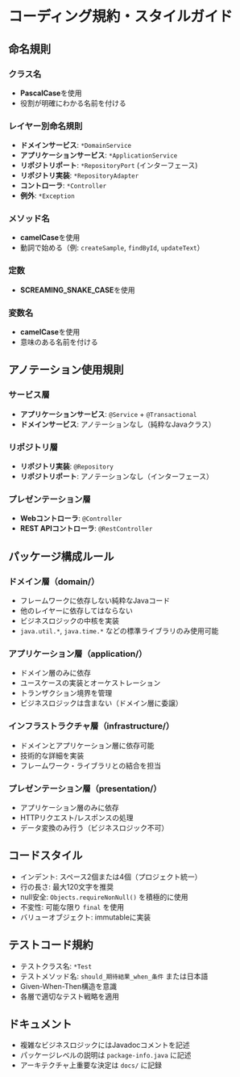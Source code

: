 # コーディング規約・スタイルガイド

## 命名規則

### クラス名
- **PascalCase**を使用
- 役割が明確にわかる名前を付ける

### レイヤー別命名規則
- **ドメインサービス**: `*DomainService`
- **アプリケーションサービス**: `*ApplicationService`
- **リポジトリポート**: `*RepositoryPort` (インターフェース)
- **リポジトリ実装**: `*RepositoryAdapter`
- **コントローラ**: `*Controller`
- **例外**: `*Exception`

### メソッド名
- **camelCase**を使用
- 動詞で始める（例: `createSample`, `findById`, `updateText`）

### 定数
- **SCREAMING_SNAKE_CASE**を使用

### 変数名
- **camelCase**を使用
- 意味のある名前を付ける

## アノテーション使用規則

### サービス層
- **アプリケーションサービス**: `@Service` + `@Transactional`
- **ドメインサービス**: アノテーションなし（純粋なJavaクラス）

### リポジトリ層
- **リポジトリ実装**: `@Repository`
- **リポジトリポート**: アノテーションなし（インターフェース）

### プレゼンテーション層
- **Webコントローラ**: `@Controller`
- **REST APIコントローラ**: `@RestController`

## パッケージ構成ルール

### ドメイン層（domain/）
- フレームワークに依存しない純粋なJavaコード
- 他のレイヤーに依存してはならない
- ビジネスロジックの中核を実装
- `java.util.*`, `java.time.*` などの標準ライブラリのみ使用可能

### アプリケーション層（application/）
- ドメイン層のみに依存
- ユースケースの実装とオーケストレーション
- トランザクション境界を管理
- ビジネスロジックは含まない（ドメイン層に委譲）

### インフラストラクチャ層（infrastructure/）
- ドメインとアプリケーション層に依存可能
- 技術的な詳細を実装
- フレームワーク・ライブラリとの結合を担当

### プレゼンテーション層（presentation/）
- アプリケーション層のみに依存
- HTTPリクエスト/レスポンスの処理
- データ変換のみ行う（ビジネスロジック不可）

## コードスタイル
- インデント: スペース2個または4個（プロジェクト統一）
- 行の長さ: 最大120文字を推奨
- null安全: `Objects.requireNonNull()` を積極的に使用
- 不変性: 可能な限り `final` を使用
- バリューオブジェクト: immutableに実装

## テストコード規約
- テストクラス名: `*Test`
- テストメソッド名: `should_期待結果_when_条件` または日本語
- Given-When-Then構造を意識
- 各層で適切なテスト戦略を適用

## ドキュメント
- 複雑なビジネスロジックにはJavadocコメントを記述
- パッケージレベルの説明は `package-info.java` に記述
- アーキテクチャ上重要な決定は `docs/` に記録
